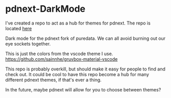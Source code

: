 # pdnext-DarkMode
I've created a repo to act as a hub for themes for pdnext. The repo is located [here](https://github.com/Eric-Lennartson/pd-themes)

Dark mode for the pdnext fork of puredata. We can all avoid burning out our eye sockets together.

This is just the colors from the vscode theme I use. 
https://github.com/sainnhe/gruvbox-material-vscode

This repo is probably overkill, but should make it easy for people to find and check out.
It could be cool to have this repo become a hub for many different pdnext themes, if that's ever a thing.

In the future, maybe pdnext will allow for you to choose between themes?
